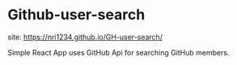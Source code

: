 # Github-user-search

site: https://nri1234.github.io/GH-user-search/


Simple React App uses GitHub Api for searching GitHub members.
